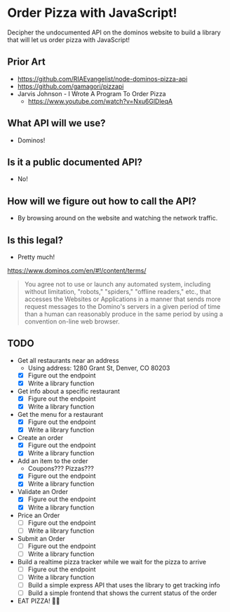 # Order Pizza with JavaScript!

Decipher the undocumented API on the dominos website to build a library that will let us order pizza with JavaScript!

## Prior Art

* https://github.com/RIAEvangelist/node-dominos-pizza-api
* https://github.com/gamagori/pizzapi
* Jarvis Johnson - I Wrote A Program To Order Pizza
  * https://www.youtube.com/watch?v=Nxu6GlDleqA

## What API will we use?

* Dominos!

## Is it a public documented API?

* No!

## How will we figure out how to call the API?

* By browsing around on the website and watching the network traffic.

## Is this legal?

* Pretty much!

https://www.dominos.com/en/#!/content/terms/

>You agree not to use or launch any automated system, including without limitation, "robots," "spiders," "offline readers," etc., that accesses the Websites or Applications in a manner that sends more request messages to the Domino's servers in a given period of time than a human can reasonably produce in the same period by using a convention on-line web browser. 

## TODO

* Get all restaurants near an address
  * Using address: 1280 Grant St, Denver, CO 80203
  * [x] Figure out the endpoint
  * [x] Write a library function
* Get info about a specific restaurant
  * [x] Figure out the endpoint
  * [x] Write a library function
* Get the menu for a restaurant
  * [x] Figure out the endpoint
  * [x] Write a library function
* Create an order
  * [x] Figure out the endpoint
  * [x] Write a library function
* Add an item to the order
  * Coupons??? Pizzas???
  * [x] Figure out the endpoint
  * [x] Write a library function
* Validate an Order
  * [x] Figure out the endpoint
  * [x] Write a library function
* Price an Order
  * [ ] Figure out the endpoint
  * [ ] Write a library function
* Submit an Order
  * [ ] Figure out the endpoint
  * [ ] Write a library function
* Build a realtime pizza tracker while we wait for the pizza to arrive
  * [ ] Figure out the endpoint
  * [ ] Write a library function
  * [ ] Build a simple express API that uses the library to get tracking info
  * [ ] Build a simple frontend that shows the current status of the order
* EAT PIZZA! 🍕🍕 
